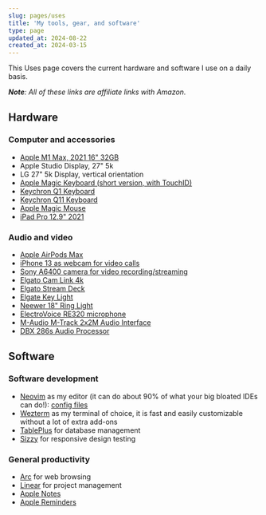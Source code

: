 ```yaml
---
slug: pages/uses
title: 'My tools, gear, and software'
type: page
updated_at: 2024-08-22
created_at: 2024-03-15
---
```


This Uses page covers the current hardware and software I use on a daily basis. 

***Note**: All of these links are affiliate links with Amazon.*

## Hardware

### Computer and accessories

- [Apple M1 Max, 2021 16" 32GB](https://amzn.to/4dWb1vP)
- Apple Studio Display, 27" 5k
- LG 27" 5k Display, vertical orientation
- [Apple Magic Keyboard (short version, with TouchID)](https://amzn.to/46TCwDV)
- [Keychron Q1 Keyboard](https://amzn.to/3WNEpx2)
- [Keychron Q11 Keyboard](https://amzn.to/3WYR4xt)
- [Apple Magic Mouse](https://amzn.to/46S969f)
- [iPad Pro 12.9" 2021](https://amzn.to/3T1Do3E)

### Audio and video

- [Apple AirPods Max](https://amzn.to/3AzAwo8)
- [iPhone 13 as webcam for video calls](https://amzn.to/3SWmFOU)
- [Sony A6400 camera for video recording/streaming](https://amzn.to/4fNtlsN)
- [Elgato Cam Link 4k](https://amzn.to/3yW6JFC)
- [Elgato Stream Deck](https://amzn.to/3T2HqIT)
- [Elgate Key Light](https://amzn.to/3MduBrg)
- [Neewer 18" Ring Light](https://amzn.to/3MhhhT4)
- [ElectroVoice RE320 microphone](https://amzn.to/3YXHi15)
- [M-Audio M-Track 2x2M Audio Interface](https://amzn.to/46TijOx)
- [DBX 286s Audio Processor](https://amzn.to/46XwqlV)

## Software

### Software development

- [Neovim](https://neovim.io/) as my editor (it can do about 90% of what your big bloated IDEs can do!): [config files](https://github.com/owenconti/neovim-config)
- [Wezterm](https://wezfurlong.org/wezterm/index.html) as my terminal of choice, it is fast and easily customizable without a lot of extra add-ons
- [TablePlus](https://tableplus.com/) for database management
- [Sizzy](https://sizzy.co/) for responsive design testing

### General productivity

- [Arc](https://arc.net/) for web browsing
- [Linear](https://linear.app/) for project management
- [Apple Notes](https://support.apple.com/en-ca/guide/notes/welcome/mac)
- [Apple Reminders](https://support.apple.com/en-ca/guide/reminders/welcome/mac)
